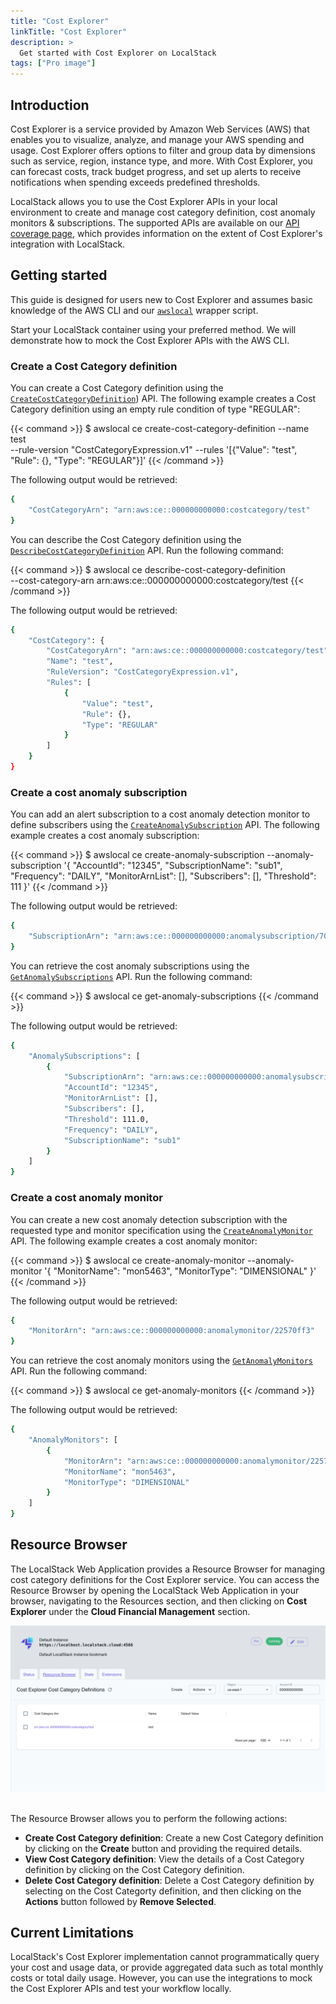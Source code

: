 ```yaml
---
title: "Cost Explorer"
linkTitle: "Cost Explorer"
description: >
  Get started with Cost Explorer on LocalStack
tags: ["Pro image"]
---
```


## Introduction

Cost Explorer is a service provided by Amazon Web Services (AWS) that enables you to visualize, analyze, and manage your AWS spending and usage.
Cost Explorer offers options to filter and group data by dimensions such as service, region, instance type, and more.
With Cost Explorer, you can forecast costs, track budget progress, and set up alerts to receive notifications when spending exceeds predefined thresholds.

LocalStack allows you to use the Cost Explorer APIs in your local environment to create and manage cost category definition, cost anomaly monitors & subscriptions.
The supported APIs are available on our [API coverage page](https://docs.localstack.cloud/references/coverage/coverage_ce/), which provides information on the extent of Cost Explorer's integration with LocalStack.

## Getting started

This guide is designed for users new to Cost Explorer and assumes basic knowledge of the AWS CLI and our [`awslocal`](https://github.com/localstack/awscli-local) wrapper script.

Start your LocalStack container using your preferred method.
We will demonstrate how to mock the Cost Explorer APIs with the AWS CLI.

### Create a Cost Category definition

You can create a Cost Category definition using the [`CreateCostCategoryDefinition`](https://docs.aws.amazon.com/aws-cost-management/latest/APIReference/API_CreateCostCategoryDefinition.html)) API.
The following example creates a Cost Category definition using an empty rule condition of type "REGULAR":

{{< command >}}
$ awslocal ce create-cost-category-definition --name test \
    --rule-version "CostCategoryExpression.v1" --rules '[{"Value": "test", "Rule": {}, "Type": "REGULAR"}]'
{{< /command >}}

The following output would be retrieved:

```bash
{
    "CostCategoryArn": "arn:aws:ce::000000000000:costcategory/test"
}
```

You can describe the Cost Category definition using the [`DescribeCostCategoryDefinition`](https://docs.aws.amazon.com/aws-cost-management/latest/APIReference/API_DescribeCostCategoryDefinition.html) API.
Run the following command:

{{< command >}}
$ awslocal ce describe-cost-category-definition \
    --cost-category-arn arn:aws:ce::000000000000:costcategory/test
{{< /command >}}

The following output would be retrieved:

```bash
{
    "CostCategory": {
        "CostCategoryArn": "arn:aws:ce::000000000000:costcategory/test",
        "Name": "test",
        "RuleVersion": "CostCategoryExpression.v1",
        "Rules": [
            {
                "Value": "test",
                "Rule": {},
                "Type": "REGULAR"
            }
        ]
    }
}
```

### Create a cost anomaly subscription

You can add an alert subscription to a cost anomaly detection monitor to define subscribers using the [`CreateAnomalySubscription`](https://docs.aws.amazon.com/aws-cost-management/latest/APIReference/API_CreateAnomalySubscription.html) API.
The following example creates a cost anomaly subscription:

{{< command >}}
$ awslocal ce create-anomaly-subscription --anomaly-subscription '{
    "AccountId": "12345",
    "SubscriptionName": "sub1",
    "Frequency": "DAILY",
    "MonitorArnList": [],
    "Subscribers": [],
    "Threshold": 111
}'
{{< /command >}}

The following output would be retrieved:

```bash
{
    "SubscriptionArn": "arn:aws:ce::000000000000:anomalysubscription/70644961"
}
```

You can retrieve the cost anomaly subscriptions using the [`GetAnomalySubscriptions`](https://docs.aws.amazon.com/aws-cost-management/latest/APIReference/API_GetAnomalySubscriptions.html) API.
Run the following command:

{{< command >}}
$ awslocal ce get-anomaly-subscriptions
{{< /command >}}

The following output would be retrieved:

```bash
{
    "AnomalySubscriptions": [
        {
            "SubscriptionArn": "arn:aws:ce::000000000000:anomalysubscription/70644961",
            "AccountId": "12345",
            "MonitorArnList": [],
            "Subscribers": [],
            "Threshold": 111.0,
            "Frequency": "DAILY",
            "SubscriptionName": "sub1"
        }
    ]
}
```

### Create a cost anomaly monitor

You can create a new cost anomaly detection subscription with the requested type and monitor specification using the [`CreateAnomalyMonitor`](https://docs.aws.amazon.com/aws-cost-management/latest/APIReference/API_CreateAnomalyMonitor.html) API.
The following example creates a cost anomaly monitor:

{{< command >}}
$ awslocal ce create-anomaly-monitor --anomaly-monitor '{
    "MonitorName": "mon5463",
    "MonitorType": "DIMENSIONAL"
}'
{{< /command >}}

The following output would be retrieved:

```bash
{
    "MonitorArn": "arn:aws:ce::000000000000:anomalymonitor/22570ff3"
}
```

You can retrieve the cost anomaly monitors using the [`GetAnomalyMonitors`](https://docs.aws.amazon.com/aws-cost-management/latest/APIReference/API_GetAnomalyMonitors.html) API.
Run the following command:

{{< command >}}
$ awslocal ce get-anomaly-monitors
{{< /command >}}

The following output would be retrieved:

```bash
{
    "AnomalyMonitors": [
        {
            "MonitorArn": "arn:aws:ce::000000000000:anomalymonitor/22570ff3",
            "MonitorName": "mon5463",
            "MonitorType": "DIMENSIONAL"
        }
    ]
}
```

## Resource Browser

The LocalStack Web Application provides a Resource Browser for managing cost category definitions for the Cost Explorer service.
You can access the Resource Browser by opening the LocalStack Web Application in your browser, navigating to the Resources section, and then clicking on **Cost Explorer** under the **Cloud Financial Management** section.

<img src="cost-explorer-resource-browser.png" alt="Cost Explorer Resource Browser" title="Cost Explorer Resource Browser" width="900" />
<br><br>

The Resource Browser allows you to perform the following actions:

- **Create Cost Category definition**: Create a new Cost Category definition by clicking on the **Create** button and providing the required details.
- **View Cost Category definition**: View the details of a Cost Category definition by clicking on the Cost Category definition.
- **Delete Cost Category definition**: Delete a Cost Category definition by selecting on the Cost Categorty definition, and then clicking on the **Actions** button followed by **Remove Selected**.

## Current Limitations

LocalStack's Cost Explorer implementation cannot programmatically query your cost and usage data, or provide aggregated data such as total monthly costs or total daily usage.
However, you can use the integrations to mock the Cost Explorer APIs and test your workflow locally.

